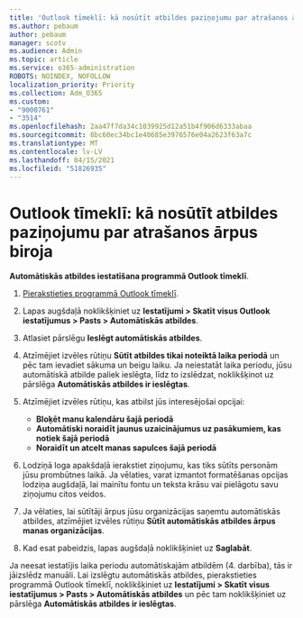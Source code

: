 ```yaml
---
title: 'Outlook tīmeklī: kā nosūtīt atbildes paziņojumu par atrašanos ārpus biroja'
ms.author: pebaum
author: pebaum
manager: scotv
ms.audience: Admin
ms.topic: article
ms.service: o365-administration
ROBOTS: NOINDEX, NOFOLLOW
localization_priority: Priority
ms.collection: Adm_O365
ms.custom:
- "9000761"
- "3514"
ms.openlocfilehash: 2aa47f7da34c1039925d12a51b4f906d6333abaa
ms.sourcegitcommit: 8bc60ec34bc1e40685e3976576e04a2623f63a7c
ms.translationtype: MT
ms.contentlocale: lv-LV
ms.lasthandoff: 04/15/2021
ms.locfileid: "51826935"
---
```

# <a name="outlook-on-the-web-send-out-of-office-replies"></a>Outlook tīmeklī: kā nosūtīt atbildes paziņojumu par atrašanos ārpus biroja

**Automātiskās atbildes iestatīšana programmā Outlook tīmeklī**.

1. [Pierakstieties programmā Outlook tīmeklī](https://support.office.com/article/how-to-sign-in-to-outlook-on-the-web-763fab4d-0138-4814-b450-37fc286bcb79).

2. Lapas augšdaļā noklikšķiniet uz **Iestatījumi > Skatīt visus Outlook iestatījumus > Pasts > Automātiskās atbildes**.

3. Atlasiet pārslēgu **Ieslēgt automātiskās atbildes**.

4. Atzīmējiet izvēles rūtiņu **Sūtīt atbildes tikai noteiktā laika periodā** un pēc tam ievadiet sākuma un beigu laiku. Ja neiestatāt laika periodu, jūsu automātiskā atbilde paliek ieslēgta, līdz to izslēdzat, noklikšķinot uz pārslēga **Automātiskās atbildes ir ieslēgtas**.

5. Atzīmējiet izvēles rūtiņu, kas atbilst jūs interesējošai opcijai:
    - **Bloķēt manu kalendāru šajā periodā**
    - **Automātiski noraidīt jaunus uzaicinājumus uz pasākumiem, kas notiek šajā periodā**
    - **Noraidīt un atcelt manas sapulces šajā periodā**

6. Lodziņā loga apakšdaļā ierakstiet ziņojumu, kas tiks sūtīts personām jūsu prombūtnes laikā. Ja vēlaties, varat izmantot formatēšanas opcijas lodziņa augšdaļā, lai mainītu fontu un teksta krāsu vai pielāgotu savu ziņojumu citos veidos.

7. Ja vēlaties, lai sūtītāji ārpus jūsu organizācijas saņemtu automātiskās atbildes, atzīmējiet izvēles rūtiņu **Sūtīt automātiskās atbildes ārpus manas organizācijas**.

8. Kad esat pabeidzis, lapas augšdaļā noklikšķiniet uz **Saglabāt**.

Ja neesat iestatījis laika periodu automātiskajām atbildēm (4. darbība), tās ir jāizslēdz manuāli. Lai izslēgtu automātiskās atbildes, pierakstieties programmā Outlook tīmeklī, noklikšķiniet uz **Iestatījumi > Skatīt visus iestatījumus > Pasts > Automātiskās atbildes** un pēc tam noklikšķiniet uz pārslēga **Automātiskās atbildes ir ieslēgtas**.
